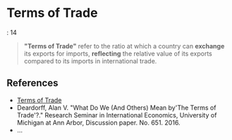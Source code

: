 # Terms of Trade

: 14

> **"Terms of Trade"** refer to the ratio at which a country can **exchange** its exports for imports, **reflecting** the relative value of its exports compared to its imports in international trade.
> 

## References

- [Terms of Trade](https://en.wikipedia.org/wiki/Terms_of_trade)
- Deardorff, Alan V. "What Do We (And Others) Mean by'The Terms of Trade'?." Research Seminar in International Economics, University of Michigan at Ann Arbor, Discussion paper. No. 651. 2016.
- …